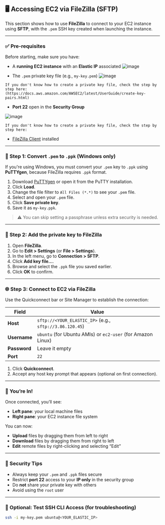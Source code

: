 ## 🖥️ Accessing EC2 via FileZilla (SFTP)

This section shows how to use **FileZilla** to connect to your EC2 instance using **SFTP**, with the `.pem` SSH key created when launching the instance.

---

### ✅ Pre-requisites

Before starting, make sure you have:

- A **running EC2 instance** with an **Elastic IP** associated
![image](https://github.com/user-attachments/assets/8e673d91-a310-4170-b772-48239f1d0eb2)

- The `.pem` private key file (e.g., `my-key.pem`)
![image](https://github.com/user-attachments/assets/c09d8774-8164-4be1-ae30-7da4a2129268)

```
If you don't know how to create a private key file, check the step by step here: (https://docs.aws.amazon.com/AWSEC2/latest/UserGuide/create-key-pairs.html)
``` 

- **Port 22** open in the **Security Group**

![image](https://github.com/user-attachments/assets/1b47fdc4-18e1-4427-95c7-898adccbe96a)

```
If you don't know how to create a private key file, check the step by step here: 
``` 

- [FileZilla Client](https://filezilla-project.org/download.php) installed

---

### 🔁 Step 1: Convert `.pem` to `.ppk` (Windows only)

If you're using Windows, you must convert your `.pem` key to `.ppk` using **PuTTYgen**, because FileZilla requires `.ppk` format.

1. Download [PuTTYgen](https://www.puttygen.com/) or open it from the PuTTY installation.
2. Click **Load**.
3. Change the file filter to `All Files (*.*)` to see your `.pem` file.
4. Select and open your `.pem` file.
5. Click **Save private key**.
6. Save it as `my-key.ppk`.

> ⚠️ You can skip setting a passphrase unless extra security is needed.

---

### 🔐 Step 2: Add the private key to FileZilla

1. Open **FileZilla**.
2. Go to **Edit > Settings** (or **File > Settings**).
3. In the left menu, go to **Connection > SFTP**.
4. Click **Add key file...**.
5. Browse and select the `.ppk` file you saved earlier.
6. Click **OK** to confirm.

---

### 🌐 Step 3: Connect to EC2 via FileZilla

Use the Quickconnect bar or Site Manager to establish the connection:

| Field       | Value                                                                   |
|-------------|-------------------------------------------------------------------------|
| **Host**    | `sftp://<YOUR_ELASTIC_IP>` (e.g., `sftp://3.86.120.45`)                 |
| **Username**| `ubuntu` (for Ubuntu AMIs) or `ec2-user` (for Amazon Linux)             |
| **Password**| Leave it empty                                                          |
| **Port**    | `22`                                                                    |

1. Click **Quickconnect**.
2. Accept any host key prompt that appears (optional on first connection).

---

### 📂 You’re In!

Once connected, you’ll see:

- **Left pane**: your local machine files
- **Right pane**: your EC2 instance file system

You can now:
- **Upload** files by dragging them from left to right
- **Download** files by dragging them from right to left
- **Edit** remote files by right-clicking and selecting “Edit”

---

### 🔐 Security Tips

- Always keep your `.pem` and `.ppk` files secure
- Restrict **port 22** access to your **IP only** in the security group
- Do **not** share your private key with others
- Avoid using the `root` user

---

### 🧪 Optional: Test SSH CLI Access (for troubleshooting)

```bash
ssh -i my-key.pem ubuntu@<YOUR_ELASTIC_IP>
